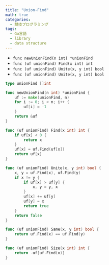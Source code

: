 ```yaml
---
title: "Union-Find"
math: true
categories:
  - 競技プログラミング
tags:
  - Go言語
  - library
  - data structure
---
```


- `func newUnionFind(n int) *unionFind`
- `func (uf unionFind) Find(x int) int`
- `func (uf unionFind) Unite(x, y int) bool`
- `func (uf unionFind) Unite(x, y int) bool`

```go
type unionFind []int

func newUnionFind(n int) *unionFind {
	uf := make(unionFind, n)
	for i := 0; i < n; i++ {
		uf[i] = -1
	}
	return &uf
}

func (uf unionFind) Find(x int) int {
	if uf[x] < 0 {
		return x
	}
	uf[x] = uf.Find(uf[x])
	return uf[x]
}

func (uf unionFind) Unite(x, y int) bool {
	x, y = uf.Find(x), uf.Find(y)
	if x != y {
		if uf[x] > uf[y] {
			x, y = y, x
		}
		uf[x] += uf[y]
		uf[y] = x
		return true
	}
	return false
}

func (uf unionFind) Same(x, y int) bool {
	return uf.Find(x) == uf.Find(y)
}

func (uf unionFind) Size(x int) int {
	return -uf[uf.Find(x)]
}

```
